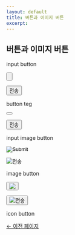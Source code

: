 ```yaml
---
layout: default
title: 버튼과 이미지 버튼
excerpt: 
---
```


<h2>버튼과 이미지 버튼</h2>

<p>input button</p>
<p><input type="button"></p>
<p><input type="button" value="전송"></p>
<p>button teg</p>
<p><button type="button"></button></p>
<p><button type="button">전송</button></p>
<p>input image button</p>
<p><input type="image" src="test.png"></p>
<p><input type="image" src="test.png" alt="전송"></p>
<p>image button</p>
<p><button><img src="test.png"></button></p>
<p><button><img src="test.png" alt="전송"></button></p>
<p>icon button</p>
<p><i class="fa fa-star"></i></p>

<p><a href="#" onclick="history.back(-1);">← 이전 페이지</a></p>

